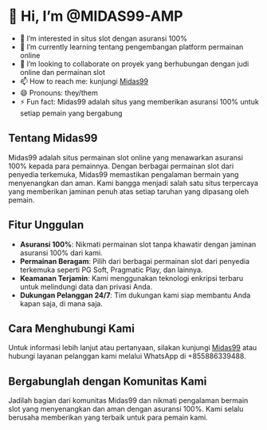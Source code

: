 # 👋 Hi, I’m @MIDAS99-AMP

- 👀 I’m interested in situs slot dengan asuransi 100%
- 🌱 I’m currently learning tentang pengembangan platform permainan online
- 💞️ I’m looking to collaborate on proyek yang berhubungan dengan judi online dan permainan slot
- 📫 How to reach me: kunjungi [Midas99]([https://neovoid.org/amp-midas99/](https://midas99.pro/))
- 😄 Pronouns: they/them
- ⚡ Fun fact: Midas99 adalah situs yang memberikan asuransi 100% untuk setiap pemain yang bergabung

## Tentang Midas99

Midas99 adalah situs permainan slot online yang menawarkan asuransi 100% kepada para pemainnya. Dengan berbagai permainan slot dari penyedia terkemuka, Midas99 memastikan pengalaman bermain yang menyenangkan dan aman. Kami bangga menjadi salah satu situs terpercaya yang memberikan jaminan penuh atas setiap taruhan yang dipasang oleh pemain.

## Fitur Unggulan

- **Asuransi 100%**: Nikmati permainan slot tanpa khawatir dengan jaminan asuransi 100% dari kami.
- **Permainan Beragam**: Pilih dari berbagai permainan slot dari penyedia terkemuka seperti PG Soft, Pragmatic Play, dan lainnya.
- **Keamanan Terjamin**: Kami menggunakan teknologi enkripsi terbaru untuk melindungi data dan privasi Anda.
- **Dukungan Pelanggan 24/7**: Tim dukungan kami siap membantu Anda kapan saja, di mana saja.

## Cara Menghubungi Kami

Untuk informasi lebih lanjut atau pertanyaan, silakan kunjungi [Midas99](https://neovoid.org/amp-midas99/) atau hubungi layanan pelanggan kami melalui WhatsApp di +855886339488.

## Bergabunglah dengan Komunitas Kami

Jadilah bagian dari komunitas Midas99 dan nikmati pengalaman bermain slot yang menyenangkan dan aman dengan asuransi 100%. Kami selalu berusaha memberikan yang terbaik untuk para pemain kami.

<!---
MIDAS99-AMP/MIDAS99-AMP is a ✨ special ✨ repository because its `README.md` (this file) appears on your GitHub profile.
You can click the Preview link to take a look at your changes.
--->

